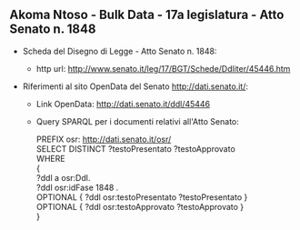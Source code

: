 ## Akoma Ntoso - Bulk Data - 17a legislatura - Atto Senato n. 1848 ##

* Scheda del Disegno di Legge - Atto Senato n. 1848:
	* http url: http://www.senato.it/leg/17/BGT/Schede/Ddliter/45446.htm

* Riferimenti al sito OpenData del Senato http://dati.senato.it/:
	* Link OpenData: http://dati.senato.it/ddl/45446
	* Query SPARQL per i documenti relativi all'Atto Senato:

        PREFIX osr: <http://dati.senato.it/osr/>  
		SELECT DISTINCT ?testoPresentato ?testoApprovato  
		WHERE  
		{  
		    ?ddl a osr:Ddl.  
		    ?ddl osr:idFase 1848 .  
		    OPTIONAL { ?ddl osr:testoPresentato ?testoPresentato }  
		    OPTIONAL { ?ddl osr:testoApprovato ?testoApprovato }  
		}
		